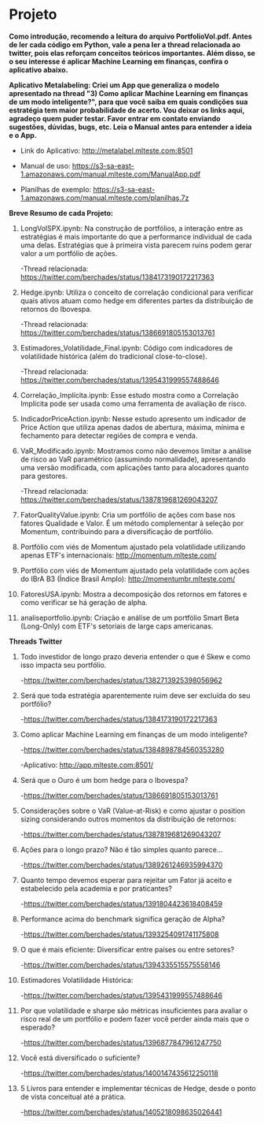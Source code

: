 # Projeto
**Como introdução, recomendo a leitura do arquivo PortfolioVol.pdf. Antes de ler cada código em Python, vale a pena ler a thread relacionada ao twitter, pois elas reforçam conceitos teóricos importantes. Além disso, se o seu interesse é aplicar Machine Learning em finanças, confira o aplicativo abaixo.**

**Aplicativo Metalabeling: Criei um App que generaliza o modelo apresentado na thread "3) Como aplicar Machine Learning em finanças de um modo inteligente?", para que você saiba em quais condições sua estratégia tem maior probabilidade de acerto. Vou deixar os links aqui, agradeço quem puder testar. Favor entrar em contato enviando sugestões, dúvidas, bugs, etc. Leia o Manual antes para entender a ideia e o App.**

- Link do Aplicativo: http://metalabel.mlteste.com:8501

- Manual de uso: https://s3-sa-east-1.amazonaws.com/manual.mlteste.com/ManualApp.pdf

- Planilhas de exemplo: https://s3-sa-east-1.amazonaws.com/manual.mlteste.com/planilhas.7z

**Breve Resumo de cada Projeto:**

1) LongVolSPX.ipynb: Na construção de portfólios, a interação entre as estratégias é mais importante do que a performance individual de cada uma delas. Estratégias que à primeira vista parecem ruins podem gerar valor a um portfólio de ações.
   
   -Thread relacionada: https://twitter.com/berchades/status/1384173190172217363

2) Hedge.ipynb: Utiliza o conceito de correlação condicional para verificar quais ativos atuam como hedge em diferentes partes da distribuição de retornos do Ibovespa.

   -Thread relacionada: https://twitter.com/berchades/status/1386691805153013761
   
3) Estimadores_Volatilidade_Final.ipynb: Código com indicadores de volatilidade histórica (além do tradicional close-to-close).
    
   -Thread relacionada: https://twitter.com/berchades/status/1395431999557488646

4) Correlação_Implícita.ipynb: Esse estudo mostra como a Correlação Implícita pode ser usada como uma ferramenta de avaliação de risco.

5) IndicadorPriceAction.ipynb: Nesse estudo apresento um indicador de Price Action que utiliza apenas dados de abertura, máxima, mínima e fechamento para detectar regiôes de compra e venda.

6) VaR_Modificado.ipynb: Mostramos como não devemos limitar a análise de risco ao VaR paramétrico (assumindo normalidade), apresentando uma versão modificada, com aplicações tanto para alocadores quanto para gestores.

   -Thread relacionada: https://twitter.com/berchades/status/1387819681269043207

7) FatorQualityValue.ipynb: Cria um portfólio de ações com base nos fatores Qualidade e Valor. É um método complementar à seleção por Momentum, contribuindo para a diversificação de portfólio. 

8) Portfólio com viés de Momentum ajustado pela volatilidade utilizando apenas ETF's internacionais: http://momentum.mlteste.com/

9) Portfólio com viés de Momentum ajustado pela volatilidade com ações do IBrA B3 (Índice Brasil Amplo): http://momentumbr.mlteste.com/

10) FatoresUSA.ipynb: Mostra a decomposição dos retornos em fatores e como verificar se há geração de alpha.

11) analiseportfolio.ipynb: Criação e análise de um portfólio Smart Beta (Long-Only) com ETF's setoriais de large caps americanas.
    
    
**Threads Twitter**
1) Todo investidor de longo prazo deveria entender o que é Skew e como isso impacta seu portfólio. 
  
   -https://twitter.com/berchades/status/1382713925398056962

2) Será que toda estratégia aparentemente ruim deve ser excluída do seu portfólio?
  
   -https://twitter.com/berchades/status/1384173190172217363

3) Como aplicar Machine Learning em finanças de um modo inteligente?

   -https://twitter.com/berchades/status/1384898784560353280
   
   -Aplicativo: http://app.mlteste.com:8501/
   
4) Será que o Ouro é um bom hedge para o Ibovespa?
   
   -https://twitter.com/berchades/status/1386691805153013761
   
5) Considerações sobre o VaR (Value-at-Risk) e como ajustar o position sizing considerando outros momentos da distribuição de retornos:
   
   -https://twitter.com/berchades/status/1387819681269043207
   
6) Ações para o longo prazo? Não é tão simples quanto parece...
   
   -https://twitter.com/berchades/status/1389261246935994370

7) Quanto tempo devemos esperar para rejeitar um Fator já aceito e estabelecido pela academia e por praticantes?
   
   -https://twitter.com/berchades/status/1391804423618408459
   
8) Performance acima do benchmark significa geração de Alpha?
   
   -https://twitter.com/berchades/status/1393254091741175808
   
9) O que é mais eficiente: Diversificar entre países ou entre setores?

     -https://twitter.com/berchades/status/1394335515575558146
   
10) Estimadores Volatilidade Histórica:
  
      -https://twitter.com/berchades/status/1395431999557488646
   
11) Por que volatilidade e sharpe são métricas insuficientes para avaliar o risco real de um portfólio e podem fazer você perder ainda mais que o esperado?
 
      -https://twitter.com/berchades/status/1396877847961247750

12) Você está diversificado o suficiente?
   
      -https://twitter.com/berchades/status/1400147435612250118
      
13) 5 Livros para entender e implementar técnicas de Hedge, desde o ponto de vista conceitual até a prática.

      -https://twitter.com/berchades/status/1405218098635026441

